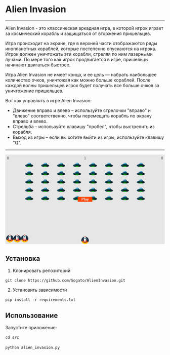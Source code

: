 # Alien Invasion

---
Alien Invasion - это классическая аркадная игра, в которой игрок играет за космический корабль и защищаться от вторжения
пришельцев.

Игра происходит на экране, где в верхней части отображаются ряды инопланетных кораблей, которые постепенно опускаются на
игрока. Игрок должен уничтожать эти корабли, стреляя по ним лазерными лучами. По мере того как игрок продвигается в 
игре, пришельцы начинают двигаться быстрее.

Игра Alien Invasion не имеет конца, и ее цель — набрать наибольшее количество очков, уничтожая как можно больше 
кораблей. После каждой волны пришельцев игрок будет получать все больше очков за уничтожение пришельцев.

Вот как управлять в игре Alien Invasion:
* Движение вправо и влево – используйте стрелочки "вправо" и "влево" соответственно, чтобы перемещать корабль по экрану 
вправо и влево.
* Стрельба – используйте клавишу "пробел", чтобы выстрелить из корабля.
* Выход из игры – если вы хотите выйти из игры, используйте клавишу "Q".

---

<img src="github_image.png">

## Установка
1. Клонировать репозиторий
```
git clone https://github.com/Sogato/AlienInvasion.git
```
2. Установить зависимости
```
pip install -r requirements.txt
```

## Использование
Запустите приложение:
```
cd src

python alien_invasion.py
``` 
